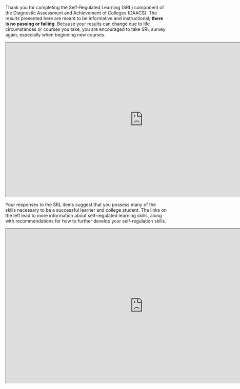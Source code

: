 Thank you for completing the Self-Regulated Learning (SRL) component of the Diagnostic Assessment and Achievement of Colleges (DAACS). The results presented here are meant to be informative and instructional; **there is no passing or failing**. Because your results can change due to life circumstances or courses you take, you are encouraged to take SRL survey again, especially when beginning new courses.

<div class="embed-responsive embed-responsive-16by9"><iframe width="853" height="480" src="https://player.vimeo.com/video/212248242"></iframe></div>

Your responses to the SRL items suggest that you possess many of the skills necessary to be a successful learner and college student. The links on the left lead to more information about self-regulated learning skills, along with recommendations for how to further develop your self-regulation skills.

<div class="embed-responsive embed-responsive-16by9"><iframe width="853" height="480" src="https://player.vimeo.com/video/207329335"></iframe></div>

<p class="hidden-for-nonconsenting">

<script>(function(t,e,s,o){var n,c,a;t.SMCX=t.SMCX||[],e.getElementById(o)||(n=e.getElementsByTagName(s),c=n[n.length-1],a=e.createElement(s),a.type="text/javascript",a.async=!0,a.id=o,a.src=["https:"===location.protocol?"https://":"http://","widget.surveymonkey.com/collect/website/js/dVTavpVwudCiSh1S69EaqBXsoskV7UuryPvUlIpaT5EtlxMUexjjvsbA4WDpGzWY.js"].join(""),c.parentNode.insertBefore(a,c))})(window,document,"script","smcx-sdk");</script>


</p>

